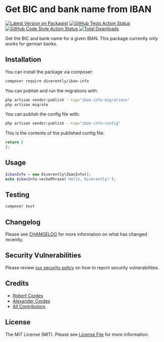 # Get BIC and bank name from IBAN

[![Latest Version on Packagist](https://img.shields.io/packagist/v/diverently/iban-info.svg?style=flat-square)](https://packagist.org/packages/diverently/iban-info)
[![GitHub Tests Action Status](https://img.shields.io/github/workflow/status/diverently/iban-info/run-tests?label=tests)](https://github.com/diverently/iban-info/actions?query=workflow%3Arun-tests+branch%3Amain)
[![GitHub Code Style Action Status](https://img.shields.io/github/workflow/status/diverently/iban-info/Fix%20PHP%20code%20style%20issues?label=code%20style)](https://github.com/diverently/iban-info/actions?query=workflow%3A"Fix+PHP+code+style+issues"+branch%3Amain)
[![Total Downloads](https://img.shields.io/packagist/dt/diverently/iban-info.svg?style=flat-square)](https://packagist.org/packages/diverently/iban-info)

Get the BIC and bank name for a given IBAN. This package currently only works for german banks.

## Installation

You can install the package via composer:

```bash
composer require diverently/iban-info
```

You can publish and run the migrations with:

```bash
php artisan vendor:publish --tag="iban-info-migrations"
php artisan migrate
```

You can publish the config file with:

```bash
php artisan vendor:publish --tag="iban-info-config"
```

This is the contents of the published config file:

```php
return [
];
```

## Usage

```php
$ibanInfo = new Diverently\IbanInfo();
echo $ibanInfo->echoPhrase('Hello, Diverently!');
```

## Testing

```bash
composer test
```

## Changelog

Please see [CHANGELOG](CHANGELOG.md) for more information on what has changed recently.

## Security Vulnerabilities

Please review [our security policy](../../security/policy) on how to report security vulnerabilities.

## Credits

- [Robert Cordes](https://github.com/RobertCordes)
- [Alexander Cordes](https://github.com/PianiniHH)
- [All Contributors](../../contributors)

## License

The MIT License (MIT). Please see [License File](LICENSE.md) for more information.
